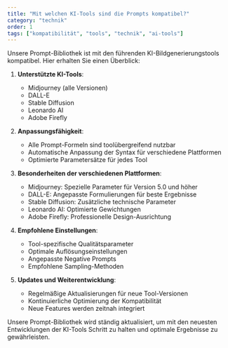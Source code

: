 ```yaml
---
title: "Mit welchen KI-Tools sind die Prompts kompatibel?"
category: "technik"
order: 1
tags: ["kompatibilität", "tools", "technik", "ai-tools"]
---
```


Unsere Prompt-Bibliothek ist mit den führenden KI-Bildgenerierungstools kompatibel. Hier erhalten Sie einen Überblick:

1. **Unterstützte KI-Tools**:
   - Midjourney (alle Versionen)
   - DALL-E
   - Stable Diffusion
   - Leonardo AI
   - Adobe Firefly

2. **Anpassungsfähigkeit**:
   - Alle Prompt-Formeln sind toolübergreifend nutzbar
   - Automatische Anpassung der Syntax für verschiedene Plattformen
   - Optimierte Parametersätze für jedes Tool

3. **Besonderheiten der verschiedenen Plattformen**:
   - Midjourney: Spezielle Parameter für Version 5.0 und höher
   - DALL-E: Angepasste Formulierungen für beste Ergebnisse
   - Stable Diffusion: Zusätzliche technische Parameter
   - Leonardo AI: Optimierte Gewichtungen
   - Adobe Firefly: Professionelle Design-Ausrichtung

4. **Empfohlene Einstellungen**:
   - Tool-spezifische Qualitätsparameter
   - Optimale Auflösungseinstellungen
   - Angepasste Negative Prompts
   - Empfohlene Sampling-Methoden

5. **Updates und Weiterentwicklung**:
   - Regelmäßige Aktualisierungen für neue Tool-Versionen
   - Kontinuierliche Optimierung der Kompatibilität
   - Neue Features werden zeitnah integriert

Unsere Prompt-Bibliothek wird ständig aktualisiert, um mit den neuesten Entwicklungen der KI-Tools Schritt zu halten und optimale Ergebnisse zu gewährleisten.
